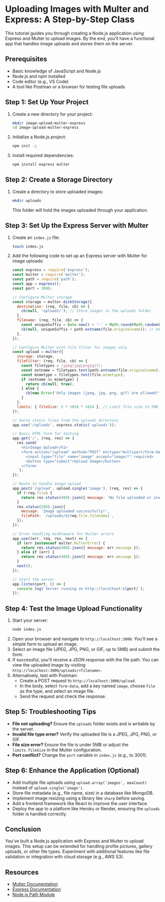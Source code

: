 # Uploading Images with Multer and Express: A Step-by-Step Class

This tutorial guides you through creating a Node.js application using Express and Multer to upload images. By the end, you'll have a functional app that handles image uploads and stores them on the server.

## Prerequisites
- Basic knowledge of JavaScript and Node.js
- Node.js and npm installed
- Code editor (e.g., VS Code)
- A tool like Postman or a browser for testing file uploads

## Step 1: Set Up Your Project
1. Create a new directory for your project:
   ```bash
   mkdir image-upload-multer-express
   cd image-upload-multer-express
   ```
2. Initialize a Node.js project:
   ```bash
   npm init -y
   ```
3. Install required dependencies:
   ```bash
   npm install express multer
   ```

## Step 2: Create a Storage Directory
1. Create a directory to store uploaded images:
   ```bash
   mkdir uploads
   ```
   This folder will hold the images uploaded through your application.

## Step 3: Set Up the Express Server with Multer
1. Create an `index.js` file:
   ```bash
   touch index.js
   ```
2. Add the following code to set up an Express server with Multer for image uploads:
   ```javascript
   const express = require('express');
   const multer = require('multer');
   const path = require('path');
   const app = express();
   const port = 3000;

   // Configure Multer storage
   const storage = multer.diskStorage({
     destination: (req, file, cb) => {
       cb(null, 'uploads/'); // Store images in the uploads folder
     },
     filename: (req, file, cb) => {
       const uniqueSuffix = Date.now() + '-' + Math.round(Math.random() * 1e9);
       cb(null, uniqueSuffix + path.extname(file.originalname)); // Unique filename
     },
   });

   // Configure Multer with file filter for images only
   const upload = multer({
     storage: storage,
     fileFilter: (req, file, cb) => {
       const filetypes = /jpeg|jpg|png|gif/;
       const extname = filetypes.test(path.extname(file.originalname).toLowerCase());
       const mimetype = filetypes.test(file.mimetype);
       if (extname && mimetype) {
         return cb(null, true);
       } else {
         cb(new Error('Only images (jpeg, jpg, png, gif) are allowed!'));
       }
     },
     limits: { fileSize: 5 * 1024 * 1024 }, // Limit file size to 5MB
   });

   // Serve static files from the uploads directory
   app.use('/uploads', express.static('uploads'));

   // Basic HTML form for testing
   app.get('/', (req, res) => {
     res.send(`
       <h1>Image Upload</h1>
       <form action="/upload" method="POST" enctype="multipart/form-data">
         <input type="file" name="image" accept="image/*" required>
         <button type="submit">Upload Image</button>
       </form>
     `);
   });

   // Route to handle image upload
   app.post('/upload', upload.single('image'), (req, res) => {
     if (!req.file) {
       return res.status(400).json({ message: 'No file uploaded or invalid file type' });
     }
     res.status(200).json({
       message: 'Image uploaded successfully!',
       filePath: `/uploads/${req.file.filename}`,
     });
   });

   // Error handling middleware for Multer errors
   app.use((err, req, res, next) => {
     if (err instanceof multer.MulterError) {
       return res.status(400).json({ message: err.message });
     } else if (err) {
       return res.status(400).json({ message: err.message });
     }
     next();
   });

   // Start the server
   app.listen(port, () => {
     console.log(`Server running on http://localhost:${port}`);
   });
   ```

## Step 4: Test the Image Upload Functionality
1. Start your server:
   ```bash
   node index.js
   ```
2. Open your browser and navigate to `http://localhost:3000`. You'll see a simple form to upload an image.
3. Select an image file (JPEG, JPG, PNG, or GIF, up to 5MB) and submit the form.
4. If successful, you'll receive a JSON response with the file path. You can view the uploaded image by visiting `http://localhost:3000/uploads/<filename>`.
5. Alternatively, test with Postman:
   - Create a POST request to `http://localhost:3000/upload`.
   - In the body, select `form-data`, add a key named `image`, choose `File` as the type, and select an image file.
   - Send the request and check the response.

## Step 5: Troubleshooting Tips
- **File not uploading?** Ensure the `uploads` folder exists and is writable by the server.
- **Invalid file type error?** Verify the uploaded file is a JPEG, JPG, PNG, or GIF.
- **File size error?** Ensure the file is under 5MB or adjust the `limits.fileSize` in the Multer configuration.
- **Port conflict?** Change the `port` variable in `index.js` (e.g., to 3001).

## Step 6: Enhance the Application (Optional)
- Add multiple file uploads using `upload.array('images', maxCount)` instead of `upload.single('image')`.
- Store file metadata (e.g., file name, size) in a database like MongoDB.
- Implement image resizing using a library like `sharp` before saving.
- Add a frontend framework like React to improve the user interface.
- Deploy the app to a platform like Heroku or Render, ensuring the `uploads` folder is handled correctly.

## Conclusion
You've built a Node.js application with Express and Multer to upload images. This setup can be extended for handling profile pictures, gallery uploads, or other file types. Experiment with additional features like file validation or integration with cloud storage (e.g., AWS S3).

## Resources
- [Multer Documentation](https://github.com/expressjs/multer)
- [Express Documentation](https://expressjs.com/)
- [Node.js Path Module](https://nodejs.org/api/path.html)